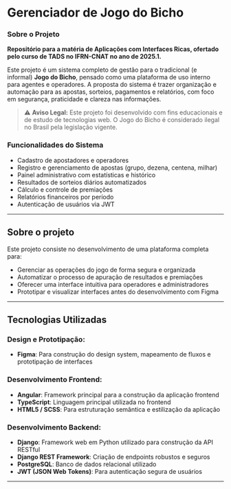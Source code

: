 # Gerenciador de Jogo do Bicho

### Sobre o Projeto

**Repositório para a matéria de Aplicações com Interfaces Ricas, ofertado pelo curso de TADS no IFRN-CNAT no ano de 2025.1.**

Este projeto é um sistema completo de gestão para o tradicional (e informal) **Jogo do Bicho**, pensado como uma plataforma de uso interno para agentes e operadores. A proposta do sistema é trazer organização e automação para as apostas, sorteios, pagamentos e relatórios, com foco em segurança, praticidade e clareza nas informações.

> ⚠️ **Aviso Legal:** Este projeto foi desenvolvido com fins educacionais e de estudo de tecnologias web. O Jogo do Bicho é considerado ilegal no Brasil pela legislação vigente.

### Funcionalidades do Sistema

- Cadastro de apostadores e operadores
- Registro e gerenciamento de apostas (grupo, dezena, centena, milhar)
- Painel administrativo com estatísticas e histórico
- Resultados de sorteios diários automatizados
- Cálculo e controle de premiações
- Relatórios financeiros por período
- Autenticação de usuários via JWT

---

## Sobre o projeto

Este projeto consiste no desenvolvimento de uma plataforma completa para:
- Gerenciar as operações do jogo de forma segura e organizada
- Automatizar o processo de apuração de resultados e premiações
- Oferecer uma interface intuitiva para operadores e administradores
- Prototipar e visualizar interfaces antes do desenvolvimento com Figma

---

## Tecnologias Utilizadas

### Design e Prototipação:
- **Figma**: Para construção do design system, mapeamento de fluxos e prototipação de interfaces

### Desenvolvimento Frontend:
- **Angular**: Framework principal para a construção da aplicação frontend
- **TypeScript**: Linguagem principal utilizada no frontend
- **HTML5 / SCSS**: Para estruturação semântica e estilização da aplicação

### Desenvolvimento Backend:
- **Django**: Framework web em Python utilizado para construção da API RESTful
- **Django REST Framework**: Criação de endpoints robustos e seguros
- **PostgreSQL**: Banco de dados relacional utilizado
- **JWT (JSON Web Tokens)**: Para autenticação segura de usuários

---

